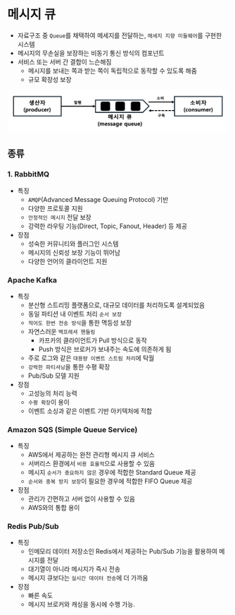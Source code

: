 # 메시지 큐

- 자료구조 중 `Queue`를 채택하여 메세지를 전달하는, `메세지 지향 미들웨어`를 구현한 시스템
- 메시지의 무손실을 보장하는 비동기 통신 방식의 컴포넌트
- 서비스 또는 서버 간 결합이 느슨해짐
  - 메시지를 보내는 쪽과 받는 쪽이 독립적으로 동작할 수 있도록 해줌
  - 규모 확장성 보장

<p align="center">
    <img src="../resources/message_queue.png" width="600" >
</p>

## 종류

### 1. RabbitMQ
   
- 특징
  - `AMQP`(Advanced Message Queuing Protocol) 기반
  - 다양한 프로토콜 지원
  - `안정적인 메시지` 전달 보장
  - 강력한 라우팅 기능(Direct, Topic, Fanout, Header) 등 제공
- 장점
  - 성숙한 커뮤니티와 플러그인 시스템
  - 메시지의 신뢰성 보장 기능이 뛰어남
  - 다양한 언어의 클라이언트 지원

### Apache Kafka

- 특징
  - 분산형 스트리밍 플랫폼으로, 대규모 데이터를 처리하도록 설계되었음
  - 동일 파티션 내 이벤트 처리 `순서 보장`
  - `적어도 한번 전송 방식`을 통한 멱등성 보장
  - 자연스러운 `백프레셔 핸들링`
    - 카프카의 클라이언트가 Pull 방식으로 동작
    - Push 방식은 브로커가 보내주는 속도에 의존하게 됨
  - 주로 로그와 같은 `대용량 이벤트 스트림 처리`에 탁월
  - `강력한 파티셔닝`을 통한 수평 확장
  - Pub/Sub 모델 지원
- 장점
  - 고성능의 처리 능력
  - `수평 확장`이 용이
  - 이벤트 소싱과 같은 이벤트 기반 아키텍처에 적합
  
### Amazon SQS (Simple Queue Service)

- 특징
  - AWS에서 제공하는 완전 관리형 메시지 큐 서비스
  - 서버리스 환경에서 `비용 효율적`으로 사용할 수 있음
  - 메시지 `순서가 중요하지 않은` 경우에 적합한 Standard Queue 제공
  - `순서와 중복 방지 보장`이 필요한 경우에 적합한 FIFO Queue 제공
- 장점
  - 관리가 간편하고 서버 없이 사용할 수 있음
  - AWS와의 통합 용이

### Redis Pub/Sub

- 특징
  - 인메모리 데이터 저장소인 Redis에서 제공하는 Pub/Sub 기능을 활용하여 메시지를 전달
  - 대기열이 아니라 메시지가 즉시 전송
  - 메시지 큐보다는 `실시간 데이터 전송`에 더 가까움
- 장점
  - 빠른 속도
  - 메시지 브로커와 캐싱을 동시에 수행 가능.
